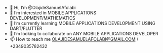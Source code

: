 - 👋 Hi, I’m @OlajideSamuelAfolabi
- 👀 I’m interested in MOBILE APPLICATIONS DEVELOPMENT/MATHEMATICS
- 🌱 I’m currently learning MOBILE APPLICATIONS DEVELOPMENT USING DART/FLUTTER
- 💞️ I’m looking to collaborate on ANY MOBILE APPLICATIONS DEVELOPER
- 📫 How to reach me OLAJIDESAMUELAFOLABI@GMAIL.COM / +2349035782432

<!---
OlajideSamuelAfolabi/OlajideSamuelAfolabi is a ✨ special ✨ repository because its `README.md` (this file) appears on your GitHub profile.
You can click the Preview link to take a look at your changes.
--->
